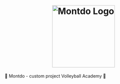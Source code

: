 <h1 align = "center">
    <a href="https://chrsitmas-tree-client-p1mr.vercel.app/"><img width="200" alt="Montdo Logo" src="[https://lh3.googleusercontent.com/3ruhBtHlOBkqa62q0UtWt_-HKaUg4T0162NsHCUF2LT7Etm_1u7Bvnu7H0kYZ0bF1MePqTcF3qwE4ywX9SLuPEYDLGpY1JNQpJBQFf1S](https://lh3.googleusercontent.com/LZdU9SQYTSK1hS-N3AT9MXE0k21jAoBcMflaRTo5Fx_CLaSalubpnnHr0aV0oh_aCaicqSVcHcRiUISz1hdGjN5em01EE_vd0q7ULkoQ)"></a>
</h1>
🏐 Montdo - custom project Volleyball Academy 🏐
